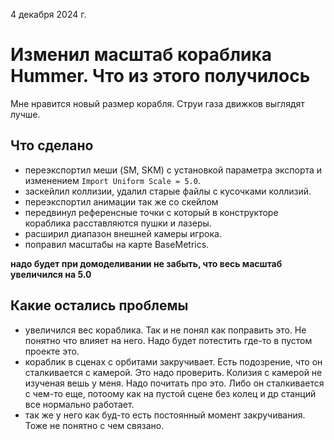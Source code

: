 4 декабря 2024 г.

# Изменил масштаб кораблика Hummer. Что из этого получилось

Мне нравится новый размер корабля. Струи газа движков выглядят лучше. 

## Что сделано

- переэкспортил меши (SM, SKM) с установкой параметра экспорта и изменением `Import Uniform Scale = 5.0`. 
- заскейлил коллизии, удалил старые файлы с кусочками коллизий.
- переэкспортил анимации так же со скейлом
- передвинул референсные точки с который в конструкторе кораблика расставляются пушки и лазеры.
- расширил диапазон внешней камеры игрока.
- поправил масштабы на карте BaseMetrics.

**надо будет при домоделивании не забыть, что весь масштаб увеличился на 5.0**

## Какие остались проблемы

- увеличился вес кораблика. Так и не понял как поправить это. Не понятно что влияет на него. Надо будет потестить где-то в пустом проекте это. 
- кораблик в сценах с орбитами закручивает. Есть подозрение, что он сталкивается с камерой. Это надо проверить. Колизия с камерой не изученая вешь у меня. Надо почитать про это. Либо он сталкивается с чем-то еще, потоому как на пустой сцене без колец и др станций все нормально работает.
- так же у него как буд-то есть постоянный момент закручивания. Тоже не понятно с чем связано.